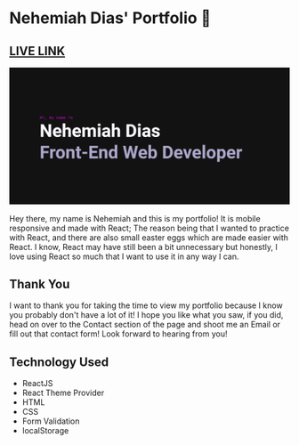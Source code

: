 # Nehemiah Dias' Portfolio 📝
## [LIVE LINK](https://ndias.info)

![Portfolio Image](/public/images/main-image.png)

Hey there, my name is Nehemiah and this is my portfolio! It is mobile responsive and made with React; The reason being that I wanted to practice with React, and there are also small easter eggs which are made easier with React. I know, React may have still been a bit unnecessary but honestly, I love using React so much that I want to use it in any way I can.

## Thank You
I want to thank you for taking the time to view my portfolio because I know you probably don't have a lot of it! I hope you like what you saw, if you did, head on over to the Contact section of the page and shoot me an Email or fill out that contact form! Look forward to hearing from you!

## Technology Used
- ReactJS
- React Theme Provider
- HTML
- CSS
- Form Validation
- localStorage